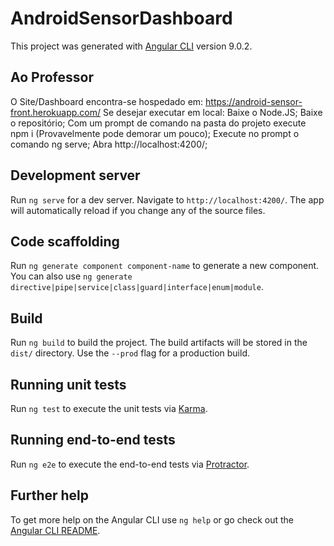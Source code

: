 # AndroidSensorDashboard

This project was generated with [Angular CLI](https://github.com/angular/angular-cli) version 9.0.2.

## Ao Professor
O Site/Dashboard encontra-se hospedado em: https://android-sensor-front.herokuapp.com/
Se desejar executar em local:
  Baixe o Node.JS;
  Baixe o repositório;
  Com um prompt de comando na pasta do projeto execute npm i (Provavelmente pode demorar um pouco);
  Execute no prompt o comando ng serve;
  Abra http://localhost:4200/;

## Development server

Run `ng serve` for a dev server. Navigate to `http://localhost:4200/`. The app will automatically reload if you change any of the source files.

## Code scaffolding

Run `ng generate component component-name` to generate a new component. You can also use `ng generate directive|pipe|service|class|guard|interface|enum|module`.

## Build

Run `ng build` to build the project. The build artifacts will be stored in the `dist/` directory. Use the `--prod` flag for a production build.

## Running unit tests

Run `ng test` to execute the unit tests via [Karma](https://karma-runner.github.io).

## Running end-to-end tests

Run `ng e2e` to execute the end-to-end tests via [Protractor](http://www.protractortest.org/).

## Further help

To get more help on the Angular CLI use `ng help` or go check out the [Angular CLI README](https://github.com/angular/angular-cli/blob/master/README.md).
